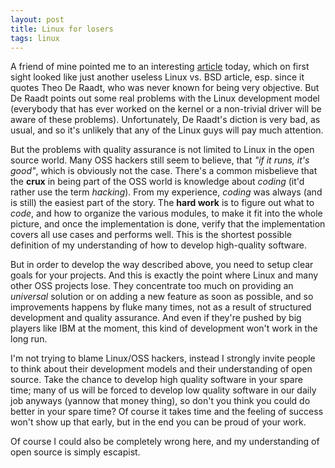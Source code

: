 ```yaml
---
layout: post
title: Linux for losers
tags: linux
---
```


A friend of mine pointed me to an interesting <a href="http://www.forbes.com/intelligentinfrastructure/2005/06/16/linux-bsd-unix-cz_dl_0616theo.html">article</a> today, which on first sight looked like just another useless Linux vs. BSD article, esp. since it quotes Theo De Raadt, who was never known for being very objective. But De Raadt points out some real problems with the Linux development model (everybody that has ever worked on the kernel or a non-trivial driver will be aware of these problems). Unfortunately, De Raadt's diction is very bad, as usual, and so it's unlikely that any of the Linux guys will pay much attention.

But the problems with quality assurance is not limited to Linux in the open source world. Many OSS hackers still seem to believe, that <i>"if it runs, it's good"</i>, which is obviously not the case. There's a common misbelieve that the <b>crux</b> in being part of the OSS world is knowledge about <i>coding</i> (it'd rather use the term <i>hacking</i>). From my experience, <i>coding</i> was always (and is still) the easiest part of the story. The <b>hard work</b> is to figure out what to <i>code</i>, and how to organize the various modules, to make it fit into the whole picture, and once the implementation is done, verify that the implementation covers all use cases and performs well. This is the shortest possible definition of my understanding of how to develop high-quality software.

But in order to develop the way described above, you need to setup clear goals for your projects. And this is exactly the point where Linux and many other OSS projects lose. They concentrate too much on providing an <i>universal</i> solution or on adding a new feature as soon as possible, and so improvements happens by fluke many times, not as a result of structured development and quality assurance. And even if they're pushed by big players like IBM at the moment, this kind of development won't work in the long run.

I'm not trying to blame Linux/OSS hackers, instead I strongly invite people to think about their development models and their understanding of open source. Take the chance to develop high quality software in your spare time; many of us will be forced to develop low quality software in our daily job anyways (yannow that money thing), so don't you think you could do better in your spare time? Of course it takes time and the feeling of success won't show up that early, but in the end you can be proud of your work.

Of course I could also be completely wrong here, and my understanding of open source is simply escapist.
